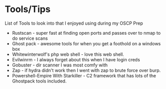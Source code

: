 # Tools/Tips

List of Tools to look into that I enjoyed using during my OSCP Prep

* Rustscan - super fast at finding open ports and passes over to nmap to do service scans
* Ghost pack - awesome tools for when you get a foothold on a windows box
* Whitewinterwolf's php web shell - love this web shell.
* Evilwinrm - I always forget about this when I have login creds
* Gobuster - dir scanner I was most comfy with
* Zap - if hydra didn't work then I went with zap to brute force over burp.
* Powershell-Empire With Starkiller - C2 framework that has lots of the Ghostpack tools included.
